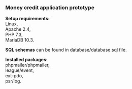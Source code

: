 <h3>Money credit application prototype</h3>

<b>Setup requirements:</b><br />
Linux,<br /> 
Apache 2.4, <br />
PHP 7.3, <br />
MariaDB 10.3.<br />

<b>SQL schemas</b> can be found in database/database.sql file.<br />

<b>Installed packages:</b><br />
phpmailer/phpmailer,<br />
league/event, <br />
ext-pdo, <br />
psr/log.<br />
